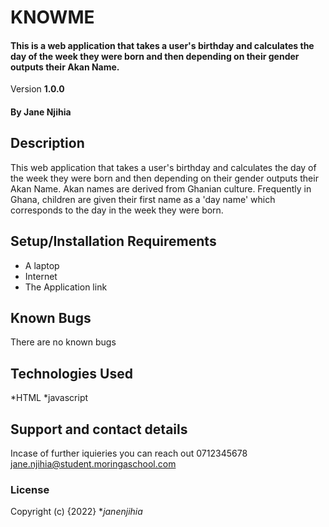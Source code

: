# KNOWME

#### This is a web application that takes a user's birthday and calculates the day of the week they were born and then depending on their gender outputs their Akan Name. 

Version **1.0.0**

#### By **Jane Njihia**

## Description
This web application that takes a user's birthday and calculates the day of the week they were born and then depending on their gender outputs their Akan Name. 
Akan names are derived from Ghanian culture. Frequently in Ghana, children are given their first name as a 'day name' which corresponds to the day in the week they were born.

## Setup/Installation Requirements
* A laptop
* Internet
* The Application link

## Known Bugs
There are no known bugs

## Technologies Used
*HTML
*javascript

## Support and contact details
Incase of further iquieries you can reach out 
0712345678
jane.njihia@student.moringaschool.com

### License

Copyright (c) {2022} **janenjihia*
  
